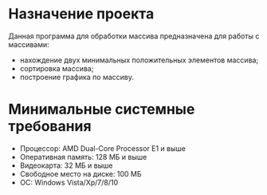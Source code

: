 # Назначение проекта
Данная программа для обработки массива предназначена для работы с массивами:
- нахождение двух минимальных положительных элементов массива;
- сортировка массива;
- построение графика по массиву.

# Минимальные системные требования
- Процессор: AMD Dual-Core Processor E1 и выше
- Оперативная память: 128 МБ и выше
- Видеокарта: 32 МБ и выше
- Свободное место на диске: 100 МБ
- ОС: Windows Vista/Xp/7/8/10
